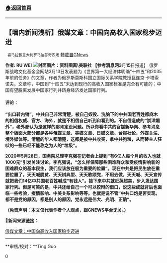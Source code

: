###  [:house:返回首頁](https://github.com/ourhimalayas/txt)
---

## 【墙内新闻浅析】俄媒文章：中国向高收入国家稳步迈进
` 喜马拉雅意大利罗马达芬奇农场` [轉載自GNews](https://gnews.org/zh-hans/983541/)

**作者: **RU WEI
![]()![](https://gnews.org/wp-content/uploads/2021/03/unnamed-7-e1615981100794.jpg)封面图片：资料图离\美联社
【参考消息网**3**月**15**日报道】 俄罗斯战略文化基金会网站3月13日发表题为《世界第一大经济体明确“十四五”和2035年前的任务》的文章，作者为俄罗斯莫斯科国立国际关系学院教授瓦连京·卡塔索诺夫。文章称，中国到“十四五”末达到现行的高收入国家标准是完全有可能的；中国有望脱离发展中国家行列并跻身经济发达国家行列。

#### 评论：

**“出口转内销”，中共自己非常清楚，被自己奴役、洗脑下的中共国老百姓都麻木的相信权威、官方、海外，就是不相信自己听到和看到的。不自信造成的“崇洋媚外”，老外都认为是这样的那肯定没问题。所以你看中共的官媒新华网、参考消息整个版面大部分都是各种俄媒文章、美媒文章、日媒文章、台报社论、外媒关注、境外媒体等。清醒的华人都清楚，这都是被中共收买，拿中共狗粮，从而替主人狂吠的一些已经不能称之为人的“垃圾”。**

**2020年5月28日，国务院总理李克强在记者会上提到“有6亿人每个月的收入也就1000元”引发关注讨论。李克强说，“怎么样保障那些困难群众和受疫情影响新的困难群众的基本民生，我们应该放在极为重要的位置”。现在中共是把民生放在重要位置了，天天喊脱贫、天天树典型、天天歌颂党，不用去做，天天喊、天天宣传就把我们14亿中共国老百姓喊成“有钱人”。接下来中共就赶英超美，步入发达国家行列。但是可笑的是，中共还给自己一个可以狡辩的借口，说这些成就背后也面临一些考验，疫情影响、中美关系影响等等。也就是说不管“中共口炮是否实现，都不是党的原因，都是别人的原因，党永远是伟大、光明、正确”。**

**（免责声明：本文仅代表作者个人观点，跟GNEWS平台无关。）**

**🔗新闻来源链接：**

[俄媒文章：中国向高收入国家稳步迈进](http://column.cankaoxiaoxi.com/g/2021/0315/2437380.shtml)

* * *

**审核/校对：**Ting Guo

0
